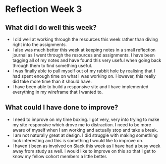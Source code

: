 # Reflection Week 3
## What did I do well this week?
* I did well at working through the resources this week rather than diving right
into the assignments.
* I also was much better this week at keeping notes in a small reflection journal
as I went through the resources and assignments. I have been tagging all of my
notes and have found this very useful when going back through them to find something
useful.
* I was finally able to pull myself out of my rabbit hole by realising that I had
spent enough time on what I was working on. However, this really did take more
time than it should have.
* I have been able to build a responsive site and I have implemented everything
in my wireframe that I wanted to.

## What could I have done to improve?
* I need to improve on my time boxing. I got very, very into trying to make my
site responsive which drove me to distraction. I need to be more aware of myself
when I am working and actually stop and take a break.
* I am not naturally great at design. I did struggle with making something look
interesting and this is something I would like to improve on.
* I haven't been as involved on Slack this week as I have had a busy week away from
study as well. I would like to improve on this so that I get to know my fellow cohort
members a little better.
